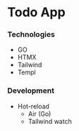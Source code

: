 # Todo App

### Technologies
- GO
- HTMX
- Tailwind
- Templ

### Development 
- Hot-reload 
    - Air (Go)
    - Tailwind watch
